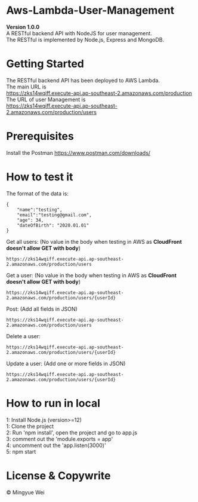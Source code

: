 # Aws-Lambda-User-Management
**Version 1.0.0**
<br />
A RESTful backend API with NodeJS for user management.
<br />
The RESTful is implemented by Node.js, Express and MongoDB.

# Getting Started
The RESTful backend API has been deployed to AWS Lambda.
<br />
The main URL is
<br />https://zks14wqiff.execute-api.ap-southeast-2.amazonaws.com/production
<br />
The URL of user Management is
<br />https://zks14wqiff.execute-api.ap-southeast-2.amazonaws.com/production/users

# Prerequisites
Install the Postman https://www.postman.com/downloads/

# How to test it
The format of the data is:
```
{
    "name":"testing",
    "email":"testing@gmail.com",
    "age": 34,
    "dateOfBirth": "2020.01.01"
}
```

Get all users: (No value in the body when testing in AWS as **CloudFront doesn't allow GET with body**)
```
https://zks14wqiff.execute-api.ap-southeast-2.amazonaws.com/production/users
```
Get a user: (No value in the body when testing in AWS as **CloudFront doesn't allow GET with body**)
```
https://zks14wqiff.execute-api.ap-southeast-2.amazonaws.com/production/users/{userId}
```
Post: (Add all fields in JSON)
```
https://zks14wqiff.execute-api.ap-southeast-2.amazonaws.com/production/users
```
Delete a user:
```
https://zks14wqiff.execute-api.ap-southeast-2.amazonaws.com/production/users/{userId}
```

Update a user: (Add one or more fields in JSON)
```
https://zks14wqiff.execute-api.ap-southeast-2.amazonaws.com/production/users/{userId}
```

# How to run in local
1: Install Node.js (version>=12)
<br />
1: Clone the project
<br />
2: Run 'npm install', open the project and go to app.js
<br />
3: comment out the 'module.exports = app'
<br />
4: uncomment out the 'app.listen(3000)'
<br />
5: npm start

# License & Copywrite
© Mingyue Wei